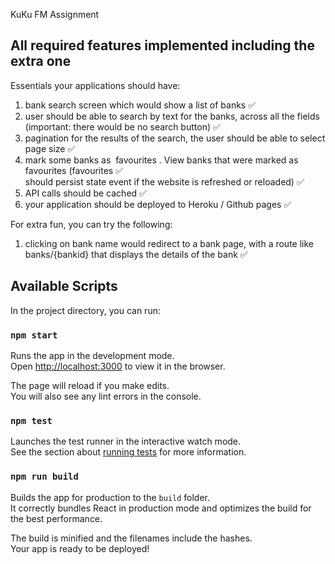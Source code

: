 KuKu FM Assignment

## All required features implemented including the extra one

Essentials your applications should have:
1. bank search screen which would show a list of banks ✅<br />
2. user should be able to search by text for the banks, across all the fields (important: there
would be no search button)  ✅<br />
3. pagination for the results of the search, the user should be able to select page size  ✅<br />
4. mark some banks as ​ favourites​ . View banks that were marked as favourites (favourites  ✅<br />
should persist state event if the website is refreshed or reloaded)  ✅<br />
5. API calls should be cached  ✅<br />
6. your application should be deployed to Heroku / Github pages  ✅<br />

For extra fun, you can try the following:
1. clicking on bank name would redirect to a bank page, with a route like ​ banks/{bankid}
that displays the details of the bank  ✅<br />


## Available Scripts

In the project directory, you can run:

### `npm start`

Runs the app in the development mode.<br />
Open [http://localhost:3000](http://localhost:3000) to view it in the browser.

The page will reload if you make edits.<br />
You will also see any lint errors in the console.

### `npm test`

Launches the test runner in the interactive watch mode.<br />
See the section about [running tests](https://facebook.github.io/create-react-app/docs/running-tests) for more information.

### `npm run build`

Builds the app for production to the `build` folder.<br />
It correctly bundles React in production mode and optimizes the build for the best performance.

The build is minified and the filenames include the hashes.<br />
Your app is ready to be deployed!


